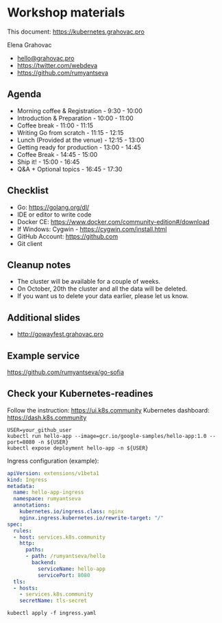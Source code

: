 # Workshop materials

This document: https://kubernetes.grahovac.pro

Elena Grahovac

- hello@grahovac.pro
- https://twitter.com/webdeva
- https://github.com/rumyantseva

## Agenda

- Morning coffee & Registration  - 9:30 - 10:00
- Introduction & Preparation     - 10:00 - 11:00
- Coffee break                   - 11:00 - 11:15
- Writing Go from scratch        - 11:15 - 12:15
- Lunch (Provided at the venue)  - 12:15 - 13:00
- Getting ready for production   - 13:00 - 14:45
- Coffee Break                   - 14:45 - 15:00
- Ship it!                       - 15:00 - 16:45
- Q&A + Optional topics          - 16:45 - 17:30

## Checklist

- Go: https://golang.org/dl/
- IDE or editor to write code
- Docker CE: https://www.docker.com/community-edition#/download
- If Windows: Cygwin - https://cygwin.com/install.html
- GitHub Account: https://github.com
- Git client

## Cleanup notes

- The cluster will be available for a couple of weeks.
- On October, 20th the cluster and all the data will be deleted.
- If you want us to delete your data earlier, please let us know.

## Additional slides
- http://gowayfest.grahovac.pro

## Example service

https://github.com/rumyantseva/go-sofia

## Check your Kubernetes-readines

Follow the instruction: https://ui.k8s.community
Kubernetes dashboard: https://dash.k8s.community

```
USER=your_github_user
kubectl run hello-app --image=gcr.io/google-samples/hello-app:1.0 --port=8080 -n ${USER}
kubectl expose deployment hello-app -n ${USER}
```

Ingress configuration (example):

```yaml
apiVersion: extensions/v1beta1
kind: Ingress
metadata:
  name: hello-app-ingress
  namespace: rumyantseva
  annotations:
    kubernetes.io/ingress.class: nginx
    nginx.ingress.kubernetes.io/rewrite-target: "/"
spec:
  rules:
  - host: services.k8s.community
    http:
      paths:
      - path: /rumyantseva/hello
        backend:
          serviceName: hello-app
          servicePort: 8080
  tls:
  - hosts:
    - services.k8s.community
    secretName: tls-secret
```

```
kubectl apply -f ingress.yaml
```
